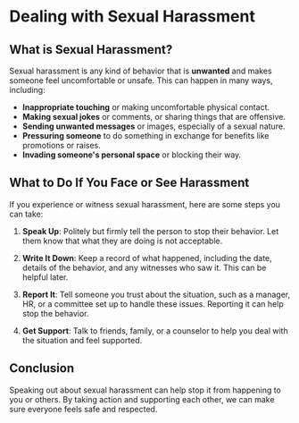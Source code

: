 # Dealing with Sexual Harassment

## What is Sexual Harassment?

Sexual harassment is any kind of behavior that is **unwanted** and makes someone feel uncomfortable or unsafe. This can happen in many ways, including:

- **Inappropriate touching** or making uncomfortable physical contact.
- **Making sexual jokes** or comments, or sharing things that are offensive.
- **Sending unwanted messages** or images, especially of a sexual nature.
- **Pressuring someone** to do something in exchange for benefits like promotions or raises.
- **Invading someone's personal space** or blocking their way.

## What to Do If You Face or See Harassment

If you experience or witness sexual harassment, here are some steps you can take:

1. **Speak Up**: Politely but firmly tell the person to stop their behavior. Let them know that what they are doing is not acceptable.
   
2. **Write It Down**: Keep a record of what happened, including the date, details of the behavior, and any witnesses who saw it. This can be helpful later.

3. **Report It**: Tell someone you trust about the situation, such as a manager, HR, or a committee set up to handle these issues. Reporting it can help stop the behavior.

4. **Get Support**: Talk to friends, family, or a counselor to help you deal with the situation and feel supported.

## Conclusion

Speaking out about sexual harassment can help stop it from happening to you or others. By taking action and supporting each other, we can make sure everyone feels safe and respected.

